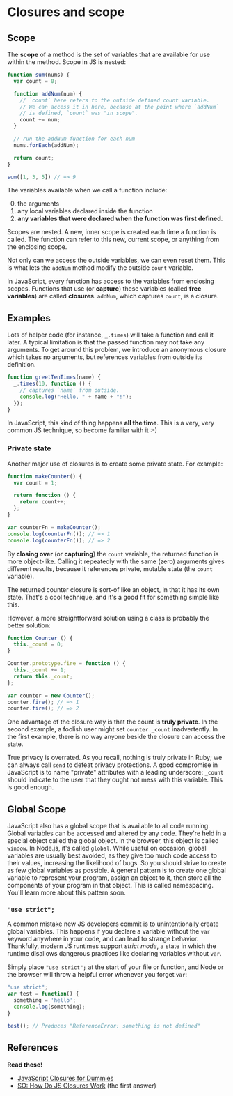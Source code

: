 # Closures and scope

## Scope

The **scope** of a method is the set of variables that are available
for use within the method. Scope in JS is nested:

```javascript
function sum(nums) {
  var count = 0;

  function addNum(num) {
    // `count` here refers to the outside defined count variable.
    // We can access it in here, because at the point where `addNum`
    // is defined, `count` was "in scope".
    count += num;
  }

  // run the addNum function for each num
  nums.forEach(addNum);

  return count;
}

sum([1, 3, 5]) // => 9
```

The variables available when we call a function include:

0. the arguments
0. any local variables declared inside the function
0. **any variables that were declared when the function was first
   defined**.

Scopes are nested. A new, inner scope is created each time a function
is called. The function can refer to this new, current scope, or
anything from the enclosing scope.

Not only can we access the outside variables, we can even reset
them. This is what lets the `addNum` method modify the outside `count`
variable.

In JavaScript, every function has access to the variables from
enclosing scopes. Functions that use (or **capture**) these variables
(called **free variables**) are called **closures**. `addNum`, which
captures `count`, is a closure.

## Examples

Lots of helper code (for instance, `_.times`) will take a function and
call it later. A typical limitation is that the passed function may
not take any arguments. To get around this problem, we introduce an
anonymous closure which takes no arguments, but references variables
from outside its definition.

```javascript
function greetTenTimes(name) {
  _.times(10, function () {
    // captures `name` from outside.
    console.log("Hello, " + name + "!");
  });
}
```

In JavaScript, this kind of thing happens **all the time**. This is a
very, very common JS technique, so become familiar with it :-)

### Private state

Another major use of closures is to create some private state. For
example:

```javascript
function makeCounter() {
  var count = 1;

  return function () {
    return count++;
  };
}

var counterFn = makeCounter();
console.log(counterFn()); // => 1
console.log(counterFn()); // => 2
```

By **closing over** (or **capturing**) the `count` variable, the
returned function is more object-like. Calling it repeatedly with the
same (zero) arguments gives different results, because it references
private, mutable state (the `count` variable).

The returned counter closure is sort-of like an object, in that it has
its own state. That's a cool technique, and it's a good fit for
something simple like this.

However, a more straightforward solution using a class is probably the
better solution:

```javascript
function Counter () {
  this._count = 0;
}

Counter.prototype.fire = function () {
  this._count += 1;
  return this._count;
};

var counter = new Counter();
counter.fire(); // => 1
counter.fire(); // => 2
```

One advantage of the closure way is that the count is **truly
private**. In the second example, a foolish user might set
`counter._count` inadvertently. In the first example, there is no way
anyone beside the closure can access the state.

True privacy is overrated. As you recall, nothing is truly private in
Ruby; we can always call `send` to defeat privacy protections. A good
compromise in JavaScript is to name "private" attributes with a
leading underscore: `_count` should indicate to the user that they
ought not mess with this variable. This is good enough.

## Global Scope

JavaScript also has a global scope that is available to all code
running. Global variables can be accessed and altered by any code.
They're held in a special object called the global object. In the
browser, this object is called `window`. In Node.js, it's called
`global`. While useful on occasion, global variables are usually best
avoided, as they give too much code access to their values, increasing
the likelihood of bugs. So you should strive to create as few global
variables as possible. A general pattern is to create one global
variable to represent your program, assign an object to it, then store
all the components of your program in that object. This is called
namespacing. You'll learn more about this pattern soon.

### `"use strict";`

A common mistake new JS developers commit is to unintentionally create
global variables. This happens if you declare a variable without the
`var` keyword anywhere in your code, and can lead to strange behavior.
Thankfully, modern JS runtimes support *strict mode*, a state in which
the runtime disallows dangerous practices like declaring variables
without `var`.

Simply place `"use strict";` at the start of your file or function,
and Node or the browser will throw a helpful error whenever you forget
`var`:

```javascript
"use strict";
var test = function() {
  something = 'hello';
  console.log(something);
}

test(); // Produces "ReferenceError: something is not defined"
```

## References

**Read these!**

* [JavaScript Closures for Dummies][closures-for-dummies]
* [SO: How Do JS Closures Work][so-closures] (the first answer)

[closures-for-dummies]: http://web.archive.org/web/20080209105120/http://blog.morrisjohns.com/javascript_closures_for_dummies
[so-closures]: http://stackoverflow.com/questions/111102/how-do-javascript-closures-work

